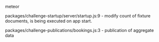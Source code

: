 meteor

packages/challenge-startup/server/startup.js:9 - modify count of fixture documents, is being executed on app start.

packages/challenge-publications/bookings.js:3 - publication of aggregate data